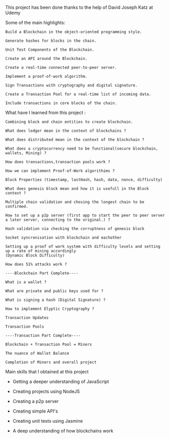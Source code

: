 This project has been done thanks to the help of David Joseph Katz at Udemy 

Some of the main highlights:

    Build a Blockchain in the object-oriented programming style.

    Generate hashes for blocks in the chain.

    Unit Test Components of the Blockchain.

    Create an API around the Blockchain.

    Create a real-time connected peer-to-peer server.

    Implement a proof-of-work algorithm.

    Sign Transactions with cryptography and digital signature.

    Create a Transaction Pool for a real-time list of incoming data.

    Include transactions in core blocks of the chain.

What have I learned from this project : 

    Combining block and chain entities to create blockchain.

    What does ledger mean in the context of blockchains ? 

    What does distributed mean in the context of the blockchain ?

    What does a cryptocurrency need to be functional(secure blockchain, wallets, Mining) ?

    How does transactions,transaction pools work ?

    How we can implement Proof-of-Work algorithims ?

    Block Properties (timestamp, lastHash, hash, data, nonce, difficulty)

    What does genesis block mean and how it is usefull in the Block context ?

    Multiple chain validation and chosing the longest chain to be confirmed.

    How to set up a p2p server (first app to start the peer to peer server
    a later server, connecting to the original.) ?

    Hash validation via checking the corruptness of genesis block

    Socket syncronisation with blockchain and eachother

    Setting up a proof of work system with difficulty levels and setting up a rate of mining accordingly
    (Dynamic Block Difficulty)

    How does 51% attacks work ?

    ----Blockchain Part Complete----

    What is a wallet ?

    What are private and public keys used for ?

    What is signing a hash (Digital Signature) ?

    How to implement Elyptic Cryptography ?

    Transaction Updates

    Transaction Pools 

    ----Transaction Part Complete----

    Blockchain + Transaction Pool = Miners

    The nuance of Wallet Balance

    Completion of Miners and overall project

Main skills that I obtained at this project

- Getting a deeper understanding of JavaScript

- Creating projects using NodeJS

- Creating a p2p server

- Creating simple API's

- Creating unit tests using Jasmine

- A deep understanding of how blockchains work
